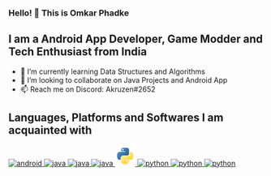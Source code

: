 ### Hello! 👋 This is Omkar Phadke

## I am a Android App Developer, Game Modder and Tech Enthusiast from India

- 🌱 I’m currently learning Data Structures and Algorithms
- 👯 I’m looking to collaborate on Java Projects and Android App
- 📫 Reach me on Discord: Akruzen#2652

## Languages, Platforms and Softwares I am acquainted with

<p align="left"> <a href="https://www.android.com/intl/en_in/" target="_blank"> <img src="https://pbs.twimg.com/profile_images/1164525925242986497/N5_DCXYQ_400x400.jpg" alt="android" width="40" height="40"/> </a><a href="https://www.java.com/en/" target="_blank"> <img src="https://www.gcreddy.com/wp-content/uploads/2021/05/Java-Programming-Language.png" alt="java" width="80" height="40"/> </a><a href="https://www.cprogramming.com/" target="_blank"> <img src="https://www.britefish.net/wp-content/uploads/2019/07/logo-c-1.png" alt="java" width="40" height="40"/> </a><a href="https://flutter.dev/" target="_blank"> <img src="https://play-lh.googleusercontent.com/1Ay7ilKxlWzULndGyg6i_QVvjcxFZHVUcLSwVKWP2xCr6JzQXwrBqjgTvJuljItCMR8=w240-h480-rw" alt="java" width="40" height="40"/> </a><a href="https://www.python.org" target="_blank"> <img src="https://raw.githubusercontent.com/devicons/devicon/master/icons/python/python-original.svg" alt="python" width="40" height="40"/> </a><a href="https://docs.microsoft.com/en-us/windows-server/administration/windows-commands/windows-commands" target="_blank"> <img src="https://files.softicons.com/download/system-icons/windows-8-metro-icons-by-dakirby309/png/512x512/Applications/Command%20Prompt.png" alt="python" width="40" height="40"/> </a><a href="https://dart.dev/" target="_blank"> <img src="https://dart.dev/assets/shared/dart-logo-for-shares.png?2" alt="python" width="40" height="40"/> </a><a href="https://www.image-line.com/" target="_blank"> <img src="https://www.freeiconspng.com/thumbs/fl-studio-icon/fruity-loops-studio-icon-32.jpg" alt="python" width="40" height="40"/> </a>

<!--
**Akruzen/Akruzen** is a ✨ _special_ ✨ repository because its `README.md` (this file) appears on your GitHub profile.

Here are some ideas to get you started:

- 🔭 I’m currently working on ...
- 🌱 I’m currently learning ...
- 👯 I’m looking to collaborate on ...
- 🤔 I’m looking for help with ...
- 💬 Ask me about ...
- 📫 How to reach me: ...
- 😄 Pronouns: ...
- ⚡ Fun fact: ...
-->
